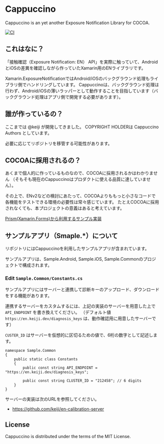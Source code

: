 # Cappuccino
Cappuccino is an yet another Exposure Notification Library for COCOA.

[![CI](https://github.com/keiji/chino/actions/workflows/main.yml/badge.svg)](https://github.com/keiji/chino/actions/workflows/main.yml)

## これはなに？
「接触確認（Exposure Notification: EN） API」を実際に触っていて、AndroidとiOSの差異を確認しながら作っていたXamarin用のENライブラリです。

Xamarin.ExposureNotificationではAndroid/iOSのバックグラウンド処理もライブラリ側でハンドリングしています。
Cappuccinoは、バックグラウンド処理は行わず、Android/iOSの薄いラッパーとして動作することを目指しています（バックグラウンド処理はアプリ側で開発する必要があります）。

## 誰が作っているの？
ここまでは @keiji が開発してきました。
COPYRIGHT HOLDERは Cappuccino Authors としています。

必要に応じてリポジトリを移管する可能性があります。

## COCOAに採用されるの？
あくまで個人的に作っているものなので、COCOAに採用されるかはわかりません
（そもそも現在のCappuccinoはプロダクトに使える品質に達していません）。

その上で、ENv2などの検討にあたって、COCOAよりももっと小さなコードで各機能をテストできる環境の必要性は常々感じています。
たとえCOCOAに採用されなくても、本プロジェクトの意義はあると考えています。

[Prism(Xamarin.Forms)から利用するサンプル実装](https://github.com/keiji/chino.prism)

## サンプルアプリ（Smaple.*）について
リポジトリにはCappuccinoを利用したサンプルアプリが含まれています。

サンプルアプリは、Sample.Android, Sample.iOS, Sample.Commonのプロジェクトで構成されます。

### Edit `Sample.Common/Constants.cs`
サンプルアプリにはサーバーと連携して診断キーのアップロード、ダウンロードをする機能があります。

連携するサーバーをカスタムするには、上記の実装のサーバーを用意した上で`API_ENDPOINT` を書き換えてください。
（デフォルト値 `https://en.keiji.dev/diagnosis_keys` は、動作確認用に用意したサーバーです）

`CUSTER_ID` はサーバーを仮想的に区切るための値で、6桁の数字として記述します。

```
namespace Sample.Common
{
    public static class Constants
    {
        public const string API_ENDPOINT = "https://en.keiji.dev/diagnosis_keys";

        public const string CLUSTER_ID = "212458"; // 6 digits
    }
}
```

サーバーの実装は次のURLを参照してください。

 * https://github.com/keiji/en-calibration-server


## License

Cappuccino is distributed under the terms of the MIT License.
